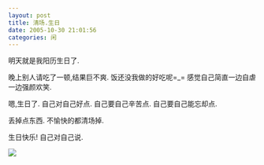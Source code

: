 ```yaml
---
layout: post
title: 清场.生日
date: 2005-10-30 21:01:56
categories: 闲
---
```

明天就是我阳历生日了.

晚上别人请吃了一顿,结果巨不爽.
饭还没我做的好吃呢=_=
感觉自己简直一边自虐一边强颜欢笑.

嗯,生日了.
自己对自己好点.
自己要自己辛苦点.
自己要自己能忘却点.

丢掉点东西.
不愉快的都清场掉.

生日快乐!
自己对自己说.

<img src="http://farm4.staticflickr.com/3724/9266191181_9a8242eace_o.jpg" />